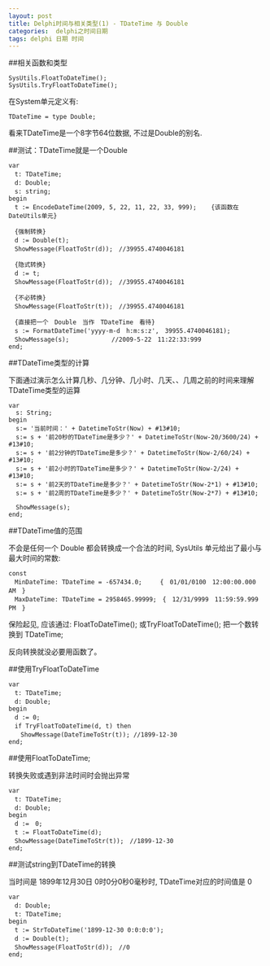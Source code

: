 ```yaml
---
layout: post
title: Delphi时间与相关类型(1) - TDateTime 与 Double
categories:  delphi之时间日期
tags: delphi 日期 时间
---
```


##相关函数和类型

```
SysUtils.FloatToDateTime();
SysUtils.TryFloatToDateTime();
```

在System单元定义有: 

```
TDateTime = type Double;
```

看来TDateTime是一个8字节64位数据, 不过是Double的别名.

##测试：TDateTime就是一个Double

```
var
　t: TDateTime;
　d: Double;
　s: string;
begin
　t := EncodeDateTime(2009, 5, 22, 11, 22, 33, 999);    {该函数在DateUtils单元}

　{强制转换}
　d := Double(t);
　ShowMessage(FloatToStr(d));　//39955.4740046181

　{隐式转换}
　d := t;
　ShowMessage(FloatToStr(d));　//39955.4740046181

　{不必转换}
　ShowMessage(FloatToStr(t));　//39955.4740046181

　{直接把一个　Double　当作　TDateTime　看待}
　s := FormatDateTime('yyyy-m-d　h:m:s:z',　39955.4740046181);
　ShowMessage(s);　　　　　　　//2009-5-22　11:22:33:999
end;
```

##TDateTime类型的计算

下面通过演示怎么计算几秒、几分钟、几小时、几天、、几周之前的时间来理解TDateTime类型的运算

```
var
  s: String;
begin
  s:= '当前时间：' + DatetimeToStr(Now) + #13#10;
  s:= s + '前20秒的TDateTime是多少？' + DatetimeToStr(Now-20/3600/24) + #13#10;
  s:= s + '前2分钟的TDateTime是多少？' + DatetimeToStr(Now-2/60/24) + #13#10;
  s:= s + '前2小时的TDateTime是多少？' + DatetimeToStr(Now-2/24) + #13#10;
  s:= s + '前2天的TDateTime是多少？' + DatetimeToStr(Now-2*1) + #13#10;
  s:= s + '前2周的TDateTime是多少？' + DatetimeToStr(Now-2*7) + #13#10;

  ShowMessage(s);
end;
```

##TDateTime值的范围

不会是任何一个 Double 都会转换成一个合法的时间, SysUtils 单元给出了最小与最大时间的常数:

```
const
　MinDateTime: TDateTime = -657434.0;　　　{　01/01/0100　12:00:00.000　AM　}
　MaxDateTime: TDateTime = 2958465.99999;　{　12/31/9999　11:59:59.999　PM　}
```

保险起见, 应该通过: FloatToDateTime(); 或TryFloatToDateTime(); 把一个数转换到 TDateTime;

反向转换就没必要用函数了。

##使用TryFloatToDateTime

```
var
　t: TDateTime;
　d: Double;
begin
　d := 0;
　if TryFloatToDateTime(d, t) then
　　ShowMessage(DateTimeToStr(t)); //1899-12-30
end;
```

##使用FloatToDateTime;

转换失败或遇到非法时间时会抛出异常

```
var
　t: TDateTime;
　d: Double;
begin
　d :=　0;
　t := FloatToDateTime(d);
　ShowMessage(DateTimeToStr(t));　//1899-12-30
end;
```

##测试string到TDateTime的转换

当时间是 1899年12月30日 0时0分0秒0毫秒时, TDateTime对应的时间值是 0

```
var
　d: Double;
　t: TDateTime;
begin
　t := StrToDateTime('1899-12-30 0:0:0:0');
　d := Double(t);
　ShowMessage(FloatToStr(d));　//0
end;
```
